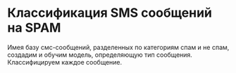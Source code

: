 # Классификация SMS сообщений на SPAM
Имея базу смс-сообщений, разделенных по категориям спам и не спам, создадим и обучим модель, определяющую тип сообщения. Классифицируем каждое сообщение.
